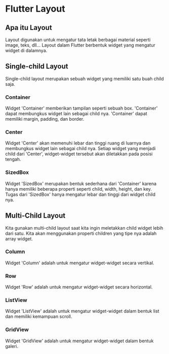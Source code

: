 # Flutter Layout

## Apa itu Layout
Layout digunakan untuk mengatur tata letak berbagai material seperti image, teks, dll... Layout dalam Flutter berbentuk widget yang mengatur widget di dalamnya.

## Single-child Layout
Single-child layout merupakan sebuah widget yang memiliki satu buah child saja.

### Container
Widget 'Container' memberikan tampilan seperti sebuah box. 'Container' dapat membungkus widget lain sebagai child nya. 'Container' dapat memiliki margin, padding, dan border.

### Center
Widget 'Center' akan memenuhi lebar dan tinggi ruang di luarnya dan membungkus widget lain sebagai child nya. Setiap widget yang menjadi child dari 'Center', widget-widget tersebut akan diletakkan pada posisi tengah.

### SizedBox
Widget 'SizedBox' merupakan bentuk sederhana dari 'Container' karena hanya memiliki beberapa properti seperti child, width, height, dan key. Tugas dari 'SizedBox' hanya mengatur lebar dan tinggi dari widget child nya.

## Multi-Child Layout
Kita gunakan multi-child layout saat kita ingin meletakkan child widget lebih dari satu. Kita akan menggunakan properti children yang tipe nya adalah array widget. 

### Column
Widget 'Column' adalah untuk mengatur widget-widget secara vertikal. 

### Row
Widget 'Row' adalah untuk mengatur widget-widget secara horizontal.

### ListView
Widget 'ListView' adalah untuk mengatur widget-widget dalam bentuk list dan memiliki kemampuan scroll.

### GridView
Widget 'GridView' adalah untuk mengatur widget-widget dalam bentuk galeri.